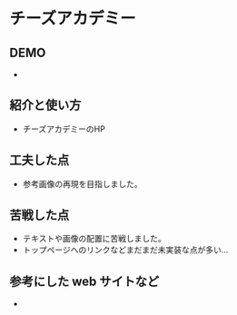 # チーズアカデミー

## DEMO

  -

## 紹介と使い方

  - チーズアカデミーのHP

## 工夫した点

  - 参考画像の再現を目指しました。

## 苦戦した点

  - テキストや画像の配置に苦戦しました。
  - トップページへのリンクなどまだまだ未実装な点が多い...

## 参考にした web サイトなど

  - 